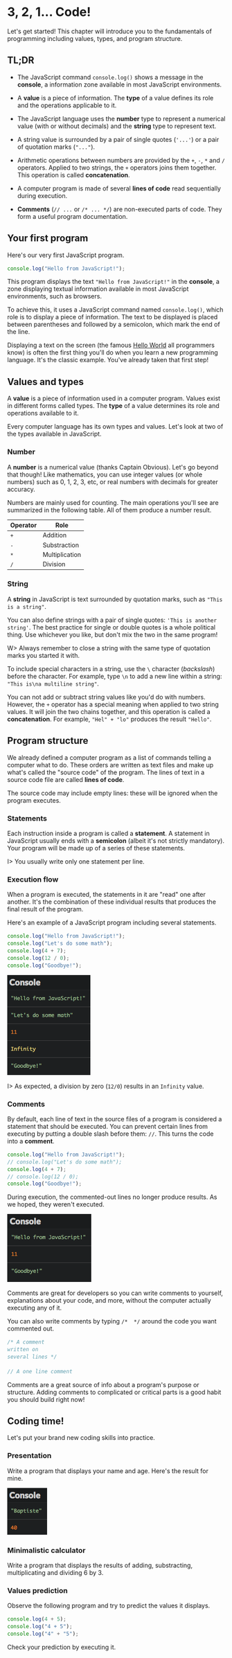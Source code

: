 # 3, 2, 1... Code!

Let's get started! This chapter will introduce you to the fundamentals of programming including values, types, and program structure.

## TL;DR

* The JavaScript command `console.log()` shows a message in the **console**, a information zone available in most JavaScript environments.

* A **value** is a piece of information. The **type** of a value defines its role and the operations applicable to it.

* The JavaScript language uses the **number** type to represent a numerical value (with or without decimals) and the **string** type to represent text.

* A string value is surrounded by a pair of single quotes (`'...'`) or a pair of quotation marks (`"..."`).

* Arithmetic operations between numbers are provided by the `+`, `-`, `*` and `/` operators. Applied to two strings, the `+` operators joins them together. This operation is called **concatenation**.

* A computer program is made of several **lines of code** read sequentially during execution.

* **Comments** (`// ...` or `/* ... */`) are non-executed parts of code. They form a useful program documentation.

## Your first program

Here's our very first JavaScript program.

```js
console.log("Hello from JavaScript!");
```

This program displays the text `"Hello from JavaScript!"` in the **console**, a zone displaying textual information available in most JavaScript environments, such as browsers.

To achieve this, it uses a JavaScript command named `console.log()`, which role is to display a piece of information. The text to be displayed is placed between parentheses and followed by a semicolon, which mark the end of the line.

Displaying a text on the screen (the famous [Hello World](https://en.wikipedia.org/wiki/Hello_world) all programmers know) is often the first thing you'll do when you learn a new programming language. It's the classic example. You've already taken that first step!

## Values and types

A **value** is a piece of information used in a computer program. Values exist in different forms called types. The **type** of a value determines its role and operations available to it.

Every computer language has its own types and values. Let's look at two of the types available in JavaScript.

### Number

A **number** is a numerical value (thanks Captain Obvious). Let's go beyond that though! Like mathematics, you can use integer values (or whole numbers) such as 0, 1, 2, 3, etc, or real numbers with decimals for greater accuracy.

Numbers are mainly used for counting. The main operations you'll see are summarized in the following table. All of them produce a number result.

|Operator|Role|
|---------|----|
|`+`|Addition|
|`-`|Substraction|
|`*`|Multiplication|
|`/`|Division|

### String

A **string** in JavaScript is text surrounded by quotation marks, such as `"This is a string"`.

You can also define strings with a pair of single quotes: `'This is another string'`. The best practice for single or double quotes is a whole political thing. Use whichever you like, but don't mix the two in the same program!

W> Always remember to close a string with the same type of quotation marks you started it with.

To include special characters in a string, use the `\` character (*backslash*) before the character. For example, type `\n` to add a new line within a string: `"This is\na multiline string"`.

You can not add or subtract string values like you'd do with numbers. However, the `+` operator has a special meaning when applied to two string values. It will join the two chains together, and this operation is called a **concatenation**. For example, `"Hel" + "lo"` produces the result `"Hello"`.

## Program structure

We already defined a computer program as a list of commands telling a computer what to do. These orders are written as text files and make up what's called the "source code" of the program. The lines of text in a source code file are called **lines of code**.

The source code may include empty lines: these will be ignored when the program executes.

### Statements

Each instruction inside a program is called a **statement**. A statement in JavaScript usually ends with a **semicolon** (albeit it's not strictly mandatory). Your program will be made up of a series of these statements.

I> You usually write only one statement per line.

### Execution flow

When a program is executed, the statements in it are "read" one after another. It's the combination of these individual results that produces the final result of the program.

Here's an example of a JavaScript program including several statements.

```js
console.log("Hello from JavaScript!");
console.log("Let's do some math");
console.log(4 + 7);
console.log(12 / 0);
console.log("Goodbye!");
```

![Execution result](images/chapter01-01.png)

I> As expected, a division by zero (`12/0`) results in an `Infinity` value.

### Comments

By default, each line of text in the source files of a program is considered a statement that should be executed. You can prevent certain lines from executing by putting a double slash before them: `//`. This turns the code into a **comment**.

```js
console.log("Hello from JavaScript!");
// console.log("Let's do some math");
console.log(4 + 7);
// console.log(12 / 0);
console.log("Goodbye!");
```

During execution, the commented-out lines no longer produce results. As we hoped, they weren't executed.

![Execution result](images/chapter01-02.png)

Comments are great for developers so you can write comments to yourself, explanations about your code, and more, without the computer actually executing any of it.

You can also write comments by typing `/*  */` around the code you want commented out.

```js
/* A comment
written on
several lines */

// A one line comment
```

Comments are a great source of info about a program's purpose or structure. Adding comments to complicated or critical parts is a good habit you should build right now!

## Coding time!

Let's put your brand new coding skills into practice.

### Presentation

Write a program that displays your name and age. Here's the result for mine.

![](images/chapter01-03.png)

### Minimalistic calculator

Write a program that displays the results of adding, substracting, multiplicating and dividing 6 by 3.

### Values prediction

Observe the following program and try to predict the values it displays.

```js
console.log(4 + 5);
console.log("4 + 5");
console.log("4" + "5");
```

Check your prediction by executing it.
